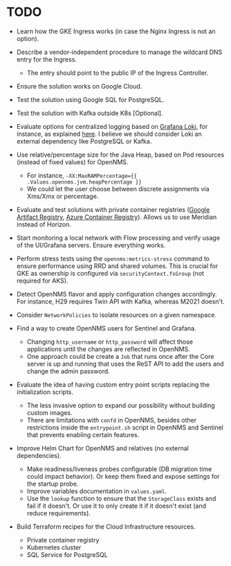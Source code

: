# TODO

* Learn how the GKE Ingress works (in case the Nginx Ingress is not an option).

* Describe a vendor-independent procedure to manage the wildcard DNS entry for the Ingress.
  * The entry should point to the public IP of the Ingress Controller.

* Ensure the solution works on Google Cloud.

* Test the solution using Google SQL for PostgreSQL.

* Test the solution with Kafka outside K8s [Optional].

* Evaluate options for centralized logging based on [Grafana Loki](https://grafana.com/oss/loki/), for instance, as explained [here](https://grafana.com/docs/loki/latest/clients/promtail/installation/). I believe we should consider Loki an external dependency like PostgreSQL or Kafka.

* Use relative/percentage size for the Java Heap, based on Pod resources (instead of fixed values) for OpenNMS.
  * For instance, `-XX:MaxRAMPercentage={{ .Values.opennms.jvm.heapPercentage }}`
  * We could let the user choose between discrete assignments via Xms/Xmx or percentage.

* Evaluate and test solutions with private container registries ([Google Artifact Registry](https://cloud.google.com/artifact-registry/docs/overview), [Azure Container Registry](https://azure.microsoft.com/en-us/services/container-registry/)).
  Allows us to use Meridian instead of Horizon.

* Start monitoring a local network with Flow processing and verify usage of the UI/Grafana servers.
  Ensure everything works.

* Perform stress tests using the `opennms:metrics-stress` command to ensure performance using RRD and shared volumes. This is crucial for GKE as ownership is configured via `securityContext.fsGroup` (not required for AKS).

* Detect OpenNMS flavor and apply configuration changes accordingly.
  For instance, H29 requires Twin API with Kafka, whereas M2021 doesn't.

* Consider `NetworkPolicies` to isolate resources on a given namespace.

* Find a way to create OpenNMS users for Sentinel and Grafana.
  * Changing `http_username` or `http_password` will affect those applications until the changes are reflected in OpenNMS.
  * One approach could be create a `Job` that runs once after the Core server is up and running that uses the ReST API to add the users and change the admin password.

* Evaluate the idea of having custom entry point scripts replacing the initialization scripts.
  * The less invasive option to expand our possibility without building custom images.
  * There are limitations with `confd` in OpenNMS, besides other restrictions inside the `entrypoint.sh` script in OpenNMS and Sentinel that prevents enabling certain features.

* Improve Helm Chart for OpenNMS and relatives (no external dependencies).
  * Make readiness/liveness probes configurable (DB migration time could impact behavior). Or keep them fixed and expose settings for the startup probe.
  * Improve variables documentation in `values.yaml`.
  * Use the `lookup` function to ensure that the `StorageClass` exists and fail if it doesn't. Or use it to only create it if it doesn't exist (and reduce requirements).

* Build Terraform recipes for the Cloud Infrastructure resources.
  * Private container registry
  * Kubernetes cluster
  * SQL Service for PostgreSQL
